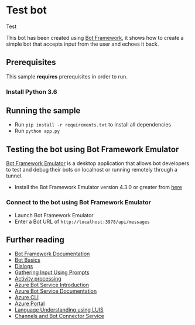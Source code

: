 # Test bot

Test

This bot has been created using [Bot Framework](https://dev.botframework.com), it shows how to create a simple bot that accepts input from the user and echoes it back.

## Prerequisites

This sample **requires** prerequisites in order to run.

### Install Python 3.6

## Running the sample
- Run `pip install -r requirements.txt` to install all dependencies
- Run `python app.py`


## Testing the bot using Bot Framework Emulator

[Bot Framework Emulator](https://github.com/microsoft/botframework-emulator) is a desktop application that allows bot developers to test and debug their bots on localhost or running remotely through a tunnel.

- Install the Bot Framework Emulator version 4.3.0 or greater from [here](https://github.com/Microsoft/BotFramework-Emulator/releases)

### Connect to the bot using Bot Framework Emulator

- Launch Bot Framework Emulator
- Enter a Bot URL of `http://localhost:3978/api/messages`


## Further reading

- [Bot Framework Documentation](https://docs.botframework.com)
- [Bot Basics](https://docs.microsoft.com/azure/bot-service/bot-builder-basics?view=azure-bot-service-4.0)
- [Dialogs](https://docs.microsoft.com/azure/bot-service/bot-builder-concept-dialog?view=azure-bot-service-4.0)
- [Gathering Input Using Prompts](https://docs.microsoft.com/azure/bot-service/bot-builder-prompts?view=azure-bot-service-4.0&tabs=csharp)
- [Activity processing](https://docs.microsoft.com/en-us/azure/bot-service/bot-builder-concept-activity-processing?view=azure-bot-service-4.0)
- [Azure Bot Service Introduction](https://docs.microsoft.com/azure/bot-service/bot-service-overview-introduction?view=azure-bot-service-4.0)
- [Azure Bot Service Documentation](https://docs.microsoft.com/azure/bot-service/?view=azure-bot-service-4.0)
- [Azure CLI](https://docs.microsoft.com/cli/azure/?view=azure-cli-latest)
- [Azure Portal](https://portal.azure.com)
- [Language Understanding using LUIS](https://docs.microsoft.com/azure/cognitive-services/luis/)
- [Channels and Bot Connector Service](https://docs.microsoft.com/azure/bot-service/bot-concepts?view=azure-bot-service-4.0)